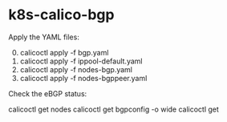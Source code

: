 # k8s-calico-bgp

Apply the YAML files:

0. calicoctl apply -f bgp.yaml
1. calicoctl apply -f ippool-default.yaml
2. calicoctl apply -f nodes-bgp.yaml
3. calicoctl apply -f nodes-bgppeer.yaml

Check the eBGP status:

calicoctl get nodes 
calicoctl get bgpconfig -o wide
calicoctl get 
